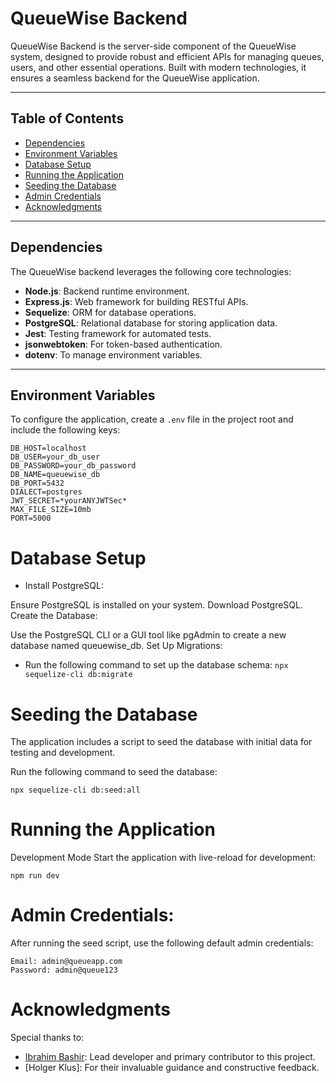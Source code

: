 # **QueueWise Backend**

QueueWise Backend is the server-side component of the QueueWise system, designed to provide robust and efficient APIs for managing queues, users, and other essential operations. Built with modern technologies, it ensures a seamless backend for the QueueWise application.

---

## **Table of Contents**

- [Dependencies](#dependencies)
- [Environment Variables](#environment-variables)
- [Database Setup](#database-setup)
- [Running the Application](#running-the-application)
- [Seeding the Database](#seeding-the-database)
- [Admin Credentials](#admin-credentials)
- [Acknowledgments](#acknowledgments)

---

## **Dependencies**

The QueueWise backend leverages the following core technologies:

- **Node.js**: Backend runtime environment.
- **Express.js**: Web framework for building RESTful APIs.
- **Sequelize**: ORM for database operations.
- **PostgreSQL**: Relational database for storing application data.
- **Jest**: Testing framework for automated tests.
- **jsonwebtoken**: For token-based authentication.
- **dotenv**: To manage environment variables.

---

## **Environment Variables**

To configure the application, create a `.env` file in the project root and include the following keys:

```env
DB_HOST=localhost
DB_USER=your_db_user
DB_PASSWORD=your_db_password
DB_NAME=queuewise_db
DB_PORT=5432
DIALECT=postgres
JWT_SECRET=*yourANYJWTSec*
MAX_FILE_SIZE=10mb
PORT=5000
```


# **Database Setup**
- Install PostgreSQL:

Ensure PostgreSQL is installed on your system. Download PostgreSQL.
Create the Database:

Use the PostgreSQL CLI or a GUI tool like pgAdmin to create a new database named queuewise_db.
Set Up Migrations:

- Run the following command to set up the database schema:
```npx sequelize-cli db:migrate```

# **Seeding the Database**
The application includes a script to seed the database with initial data for testing and development.

Run the following command to seed the database:

```npx sequelize-cli db:seed:all```

# **Running the Application**
Development Mode
Start the application with live-reload for development:

```npm run dev```

# **Admin Credentials**: 
After running the seed script, use the following default admin credentials:
```
Email: admin@queueapp.com
Password: admin@queue123
```
# **Acknowledgments**
Special thanks to:

- [Ibrahim Bashir](https://github.com/embashgit): Lead developer and primary contributor to this project.
- [Holger Klus]: For their invaluable guidance and constructive feedback.